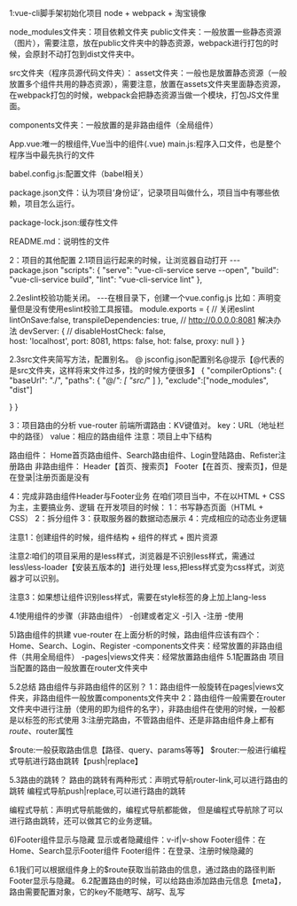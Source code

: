 1:vue-cli脚手架初始化项目
node + webpack + 淘宝镜像

node_modules文件夹：项目依赖文件夹
public文件夹：一般放置一些静态资源（图片），需要注意，放在public文件夹中的静态资源，webpack进行打包的时候，会原封不动打包到dist文件夹中。

src文件夹（程序员源代码文件夹）：
  asset文件夹：一般也是放置静态资源（一般放置多个组件共用的静态资源），需要注意，放置在assets文件夹里面静态资源，在webpack打包的时候，webpack会把静态资源当做一个模块，打包JS文件里面。

  components文件夹：一般放置的是非路由组件（全局组件）

  App.vue:唯一的根组件,Vue当中的组件(.vue)
  main.js:程序入口文件，也是整个程序当中最先执行的文件

babel.config.js:配置文件（babel相关）

package.json文件：认为项目‘身份证’，记录项目叫做什么，项目当中有哪些依赖，项目怎么运行。

package-lock.json:缓存性文件

README.md：说明性的文件








2：项目的其他配置
2.1项目运行起来的时候，让浏览器自动打开
---package.json 
  "scripts": {
    "serve": "vue-cli-service serve --open",
    "build": "vue-cli-service build",
    "lint": "vue-cli-service lint"
  },




2.2eslint校验功能关闭。
---在根目录下，创建一个vue.config.js
比如：声明变量但是没有使用eslint校验工具报错。
module.exports = {
  // 关闭eslint
  lintOnSave:false,
  transpileDependencies: true,
  // http://0.0.0.0:8081 解决办法
  devServer: {
    // disableHostCheck: false,           
    host: 'localhost',
    port: 8081,
    https: false,
    hot: false,
    proxy: null
  }
}

2.3src文件夹简写方法，配置别名。 @
jsconfig.json配置别名@提示【@代表的是src文件夹，这样将来文件过多，找的时候方便很多】
{
  "compilerOptions": {
    "baseUrl": "./",
    "paths": {
      "@/*": [
        "src/*"
      ]
    },
  "exclude":["node_modules", "dist"]

  }
}




3：项目路由的分析
vue-router
前端所谓路由：KV键值对。
key：URL（地址栏中的路径）
value：相应的路由组件
注意：项目上中下结构

路由组件：
Home首页路由组件、Search路由组件、Login登陆路由、Refister注册路由
非路由组件：
Header【首页、搜索页】
Footer【在首页、搜索页】，但是在登录|注册页面是没有





4：完成非路由组件Header与Footer业务
在咱们项目当中，不在以HTML + CSS为主，主要搞业务、逻辑
在开发项目的时候：
1：书写静态页面（HTML + CSS）
2：拆分组件
3：获取服务器的数据动态展示
4：完成相应的动态业务逻辑

注意1：创建组件的时候，组件结构 + 组件的样式 + 图片资源

注意2:咱们的项目采用的是less样式，浏览器是不识别less样式，需通过less\less-loader【安装五版本的】进行处理
less,把less样式变为css样式，浏览器才可以识别。


注意3：如果想让组件识别less样式，需要在style标签的身上加上lang-less

4.1使用组件的步骤（非路由组件）
-创建或者定义
-引入
-注册
-使用




5)路由组件的拱建
vue-router
在上面分析的时候，路由组件应该有四个：Home、Search、Login、Register
-components文件夹：经常放置的非路由组件（共用全局组件）
-pages|views文件夹：经常放置路由组件
5.1配置路由
项目当配置的路由一般放置在router文件夹中

5.2总结
路由组件与非路由组件的区别？
1：路由组件一般旋转在pages|views文件夹，非路由组件一般放置components文件夹中
2：路由组件一般需要在router文件夹中进行注册（使用的即为组件的名字），非路由组件在使用的时候，一般都是以标签的形式使用
3:注册完路由，不管路由组件、还是非路由组件身上都有$route、$router属性

$route:一般获取路由信息【路径、query、params等等】
$router:一般进行编程式导航进行路由跳转【push|replace】


5.3路由的跳转？
路由的跳转有两种形式：声明式导航router-link,可以进行路由的跳转
编程式导航push|replace,可以进行路由的跳转

编程式导航：声明式导航能做的，编程式导航都能做，
但是编程式导航除了可以进行路由跳转，还可以做其它的业务逻辑。





6)Footer组件显示与隐藏
显示或者隐藏组件：v-if|v-show
Footer组件：在Home、Search显示Footer组件
Footer组件：在登录、注册时候隐藏的

6.1我们可以根据组件身上的$route获取当前路由的信息，通过路由的路径判断Footer显示与隐藏。
6.2配置路由的时候，可以给路由添加路由元信息【meta】，路由需要配置对象，它的key不能瞎写、胡写、乱写